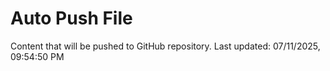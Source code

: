 # Auto Push File

Content that will be pushed to GitHub repository.
Last updated: 07/11/2025, 09:54:50 PM